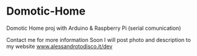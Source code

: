 # Domotic-Home
Domotic Home proj with Arduino &amp; Raspberry Pi (serial comunication)

Contact me for more information
Soon I will post photo and description to my website www.alessandrotodisco.it/dev
